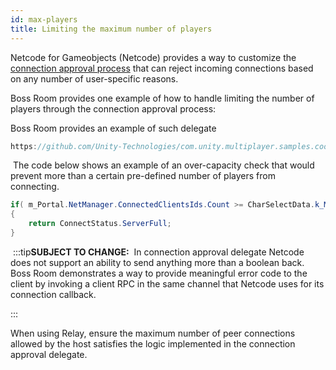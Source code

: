 ```yaml
---
id: max-players
title: Limiting the maximum number of players
---
```


Netcode for Gameobjects (Netcode) provides a way to customize the [connection approval process](/getting-started/connection-approval.md) that can reject incoming connections based on any number of user-specific reasons.
​

Boss Room provides one example of how to handle limiting the number of players through the connection approval process:

Boss Room provides an example of such delegate

```csharp reference
https://github.com/Unity-Technologies/com.unity.multiplayer.samples.coop/blob/main/Assets/Scripts/Gameplay/ConnectionManagement/ServerGameNetPortal.css#L176
```
​
The code below shows an example of an over-capacity check that would prevent more than a certain pre-defined number of players from connecting.
​
```csharp
if( m_Portal.NetManager.ConnectedClientsIds.Count >= CharSelectData.k_MaxLobbyPlayers )
{
    return ConnectStatus.ServerFull;
}
```
​
:::tip**SUBJECT TO CHANGE:**
​
In connection approval delegate Netcode does not support an ability to send anything more than a boolean back.
Boss Room demonstrates a way to provide meaningful error code to the client by invoking a client RPC in the same channel that Netcode uses for its connection callback.

:::

When using Relay, ensure the maximum number of peer connections allowed by the host satisfies the logic implemented in the connection approval delegate.
